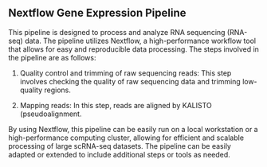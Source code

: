 ## Nextflow Gene Expression Pipeline

This pipeline is designed to process and analyze RNA sequencing (RNA-seq) data. The pipeline utilizes Nextflow, a high-performance workflow tool that allows for easy and reproducible data processing. The steps involved in the pipeline are as follows:

1. Quality control and trimming of raw sequencing reads: This step involves checking the quality of raw sequencing data and trimming low-quality regions.

2. Mapping reads: In this step, reads are aligned by KALISTO (pseudoalignment.

By using Nextflow, this pipeline can be easily run on a local workstation or a high-performance computing cluster, allowing for efficient and scalable processing of large scRNA-seq datasets. The pipeline can be easily adapted or extended to include additional steps or tools as needed.

